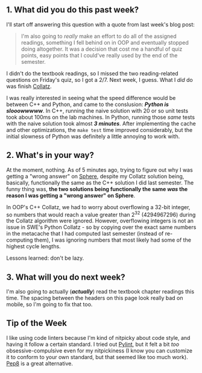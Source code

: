 ## 1. What did you do this past week?
I'll start off answering this question with a quote from last week's blog post:

> I'm also going to *really* make an effort to do all of the assigned
readings, something I fell behind on in OOP and eventually stopped doing
altogether. It was a decision that cost me a handful of quiz points, easy points
that I could've really used by the end of the semester.

I didn't do the textbook readings, so I missed the two reading-related questions
on Friday's quiz, so I got a 2/7. Next week, I guess. What I *did* do was finish
[Collatz](http://www.cs.utexas.edu/users/downing/cs373/projects/Collatz.html).

I was really interested in seeing what the speed difference would be
between C++ and Python, and came to the conslusion: **_Python is slooowwwww_**. 
In C++, running the naive solution with 20 or so unit tests took about 100ms
on the lab machines. In Python, running those *same* tests with the naive solution
took almost **_3 minutes_**.
After implementing the cache and other optimizations, the `make test` time
improved considerably, but the initial slowness of Python was definitely a
little annoying to work with.

## 2. What's in your way?

At the moment, nothing. As of 5 minutes ago, trying to figure out why I was getting
a "wrong answer" on [Sphere](http://www.spoj.com/problems/PROBTNPO/),
despite my Collatz solution being, basically, functionally the
same as the C++ solution I did last semester. The funny thing was, **the two
solutions being functionally the same _was_ the reason I was getting a
"wrong answer" on Sphere**. 

In OOP's C++ Collatz, we had to worry about overflowing
a 32-bit integer, so numbers that would reach a value greater than 2<sup>32</sup>
(4294967296) during the Collatz algorithm were ignored. However, overflowing
integers is not an issue in SWE's Python Collatz - so by copying over the exact
same numbers in the metacache that I had computed last semester (instead of 
re-computing them), I was ignoring numbers that most likely had some
of the highest cycle lengths.

Lessons learned: don't be lazy.

## 3. What will you do next week?

I'm also going to actually (**_actually_**) read the textbook chapter readings
this time. The spacing between the headers on this page look really bad on
mobile, so I'm going to fix that too.

## Tip of the Week

I like using code linters because I'm kind of nitpicky about code style, and
having it follow a certain standard. I tried out [Pylint](http://www.pylint.org),
but it felt a bit *too* obsessive-compulsive even for my nitpickiness (I know you
can customize it to conform to your own standard, but that seemed like
too much work). [Pep8](https://pypi.python.org/pypi/pep8) is a great alternative. 
